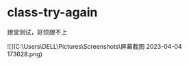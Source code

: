 # class-try-again
跟堂测试，好烦跟不上

![](C:\Users\DELL\Pictures\Screenshots\屏幕截图 2023-04-04 173628.png)      

